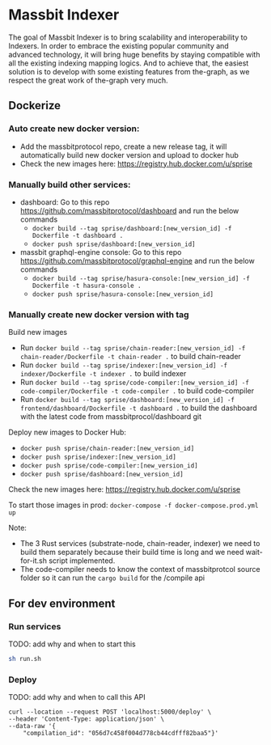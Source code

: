 # Massbit Indexer
The goal of Massbit Indexer is to bring scalability and interoperability to Indexers. 
In order to embrace the existing popular community and advanced technology, it will bring huge benefits by staying compatible with all the existing indexing mapping logics. 
And to achieve that, the easiest solution is to develop with some existing features from the-graph, as we respect the great work of the-graph very much.


## Dockerize
### Auto create new docker version:
- Add the massbitprotocol repo, create a new release tag, it will automatically build new docker version and upload to docker hub 
- Check the new images here: https://registry.hub.docker.com/u/sprise

### Manually build other services:
- dashboard: Go to this repo https://github.com/massbitprotocol/dashboard and run the below commands
  - `docker build --tag sprise/dashboard:[new_version_id] -f Dockerfile -t dashboard .`
  - `docker push sprise/dashboard:[new_version_id]`
- massbit graphql-engine console: Go to this repo https://github.com/massbitprotocol/graphql-engine and run the below commands 
  - `docker build --tag sprise/hasura-console:[new_version_id] -f Dockerfile -t hasura-console .` 
  - `docker push sprise/hasura-console:[new_version_id]`

### Manually create new docker version with tag
Build new images
- Run `docker build --tag sprise/chain-reader:[new_version_id] -f chain-reader/Dockerfile -t chain-reader .` to build chain-reader
- Run `docker build --tag sprise/indexer:[new_version_id] -f indexer/Dockerfile -t indexer .` to build indexer
- Run `docker build --tag sprise/code-compiler:[new_version_id] -f code-compiler/Dockerfile -t code-compiler .` to build code-compiler
- Run `docker build --tag sprise/dashboard:[new_version_id] -f frontend/dashboard/Dockerfile -t dashboard .` to build the dashboard with the latest code from massbitprocol/dashboard git

Deploy new images to Docker Hub:
- `docker push sprise/chain-reader:[new_version_id]`
- `docker push sprise/indexer:[new_version_id]`
- `docker push sprise/code-compiler:[new_version_id]`
- `docker push sprise/dashboard:[new_version_id]`

Check the new images here: https://registry.hub.docker.com/u/sprise

To start those images in prod: `docker-compose -f docker-compose.prod.yml up`

Note:
- The 3 Rust services (substrate-node, chain-reader, indexer) we need to build them separately because their build time is long and we need wait-for-it.sh script implemented.
- The code-compiler needs to know the context of massbitprotcol source folder so it can run the `cargo build` for the /compile api

## For dev environment
### Run services
TODO: add why and when to start this
```bash
sh run.sh
```
### Deploy
TODO: add why and when to call this API
```
curl --location --request POST 'localhost:5000/deploy' \
--header 'Content-Type: application/json' \
--data-raw '{
    "compilation_id": "056d7c458f004d778cb44cdfff82baa5"}'
```
